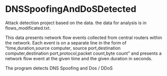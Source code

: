 # DNSSpoofingAndDoSDetected
Attack detection project based on the data.
the data for analysis is in flows_modificated.txt.

This data presents network flow events collected from central routers within the network. Each event is on a separate line in the form of “time,duration,source computer,
source port,destination computer,destination port,protocol,packet count,byte count” and presents a network flow event at the given time and the given duration in seconds. 

The program detects DNS Spoofing and Dos / DDoS

